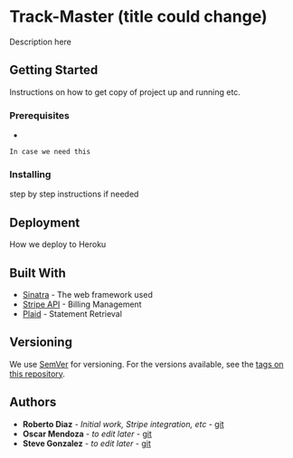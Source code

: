 # Track-Master (title could change)

Description here

## Getting Started

Instructions on how to get copy of project up and running etc.

### Prerequisites

-

```
In case we need this
```

### Installing

step by step instructions if needed

## Deployment

How we deploy to Heroku

## Built With

* [Sinatra](http://sinatrarb.com/) - The web framework used
* [Stripe API](https://stripe.com/docs/api) - Billing Management
* [Plaid](https://rometools.github.io/rome/) - Statement Retrieval

## Versioning

We use [SemVer](http://semver.org/) for versioning. For the versions available, see the [tags on this repository](https://github.com/your/project/tags). 

## Authors

* **Roberto Diaz** - *Initial work, Stripe integration, etc* - [git](https://github.com/titod23)
* **Oscar Mendoza** - *to edit later* - [git](https://github.com/)
* **Steve Gonzalez** - *to edit later* - [git](https://github.com/)